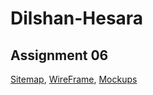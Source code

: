 # Dilshan-Hesara


## Assignment 06
[Sitemap](https://drive.google.com/file/d/1UgK1iMpVcHrOue86ph7Lm8bxINMhk3ib/view?usp=sharing),
[WireFrame](https://drive.google.com/file/d/16i9wQuMtFCzTjHklEBTzDBok9vQNSVkk/view?usp=sharing),
[Mockups](https://www.figma.com/design/dXq4kOn82i6BfgOCIjfswl/Untitled?node-id=0-1&t=wjEX3zjJpipQPWYg-1)


<!-- sitemps> //https://www.gloomaps.com/7HpZHfeCXs -->
